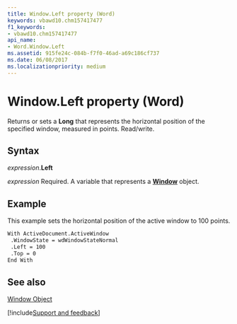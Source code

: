 ```yaml
---
title: Window.Left property (Word)
keywords: vbawd10.chm157417477
f1_keywords:
- vbawd10.chm157417477
api_name:
- Word.Window.Left
ms.assetid: 915fe24c-084b-f7f0-46ad-a69c186cf737
ms.date: 06/08/2017
ms.localizationpriority: medium
---
```



# Window.Left property (Word)

Returns or sets a **Long** that represents the horizontal position of the specified window, measured in points. Read/write.


## Syntax

_expression_.**Left**

_expression_ Required. A variable that represents a **[Window](Word.Window.md)** object.


## Example

This example sets the horizontal position of the active window to 100 points.


```vb
With ActiveDocument.ActiveWindow 
 .WindowState = wdWindowStateNormal 
 .Left = 100 
 .Top = 0 
End With
```


## See also


[Window Object](Word.Window.md)

[!include[Support and feedback](~/includes/feedback-boilerplate.md)]